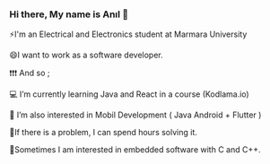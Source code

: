 ### Hi there, My name is Anıl 👋

⚡I'm an Electrical and Electronics student at Marmara University

😄I want to work as a software developer.

❗❗❗ And so ;

💻 I’m currently learning Java and React in a course (Kodlama.io) 

📱 I’m also interested in Mobil Development ( Java Android + Flutter )

🐣If there is a problem, I can spend hours solving it.

🤔Sometimes I am interested in embedded software with C and C++.


<!--
**anilakd/anilakd** is a ✨ _special_ ✨ repository because its `README.md` (this file) appears on your GitHub profile.

Here are some ideas to get you started:

- 🔭 I’m currently working on ...
- 🌱 I’m currently learning ...
- 👯 I’m looking to collaborate on ...
- 🤔 I’m looking for help with ...
- 💬 Ask me about ...
- 📫 How to reach me: ...
- 😄 Pronouns: ...
- ⚡ Fun fact: ...
-->
